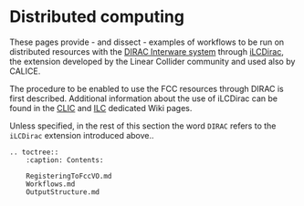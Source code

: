 # Distributed computing

These pages provide - and dissect - examples of workflows to be run on distributed resources with the [DIRAC Interware system][dirac]
through [iLCDirac][ilcdirac], the extension developed by the Linear Collider community and used also by CALICE.

The procedure to be enabled to use the FCC resources through DIRAC is first described. Additional information about the use of
iLCDirac can be found in the [CLIC][wikiclic] and [ILC][wikiilc] dedicated Wiki pages.

Unless specified, in the rest of this section the word `DIRAC` refers to the `iLCDirac` extension introduced above..

[dirac]: https://dirac.readthedocs.io/en/latest/
[ilcdirac]: https://iopscience.iop.org/article/10.1088/1742-6596/513/3/032077/meta
[wikiclic]: https://twiki.cern.ch/twiki/bin/view/CLIC/DiracForUsers
[wikiilc]: https://flcwiki.desy.de/ILCDirac

```eval_rst
.. toctree::
    :caption: Contents:

    RegisteringToFccVO.md
    Workflows.md
    OutputStructure.md
```
